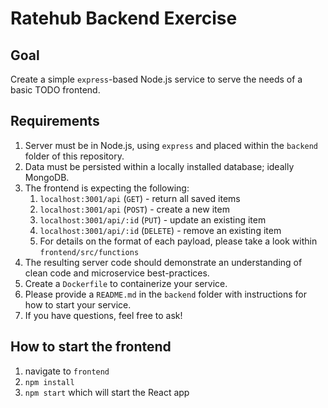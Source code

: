 # Ratehub Backend Exercise

## Goal
Create a simple `express`-based Node.js service to serve the needs of a basic TODO frontend.

## Requirements
1. Server must be in Node.js, using `express` and placed within the `backend` folder of this repository.
1. Data must be persisted within a locally installed database; ideally MongoDB.
1. The frontend is expecting the following:
    1. `localhost:3001/api` (`GET`) - return all saved items
    1. `localhost:3001/api` (`POST`) - create a new item
    1. `localhost:3001/api/:id` (`PUT`) - update an existing item
    1. `localhost:3001/api/:id` (`DELETE`) - remove an existing item
    1. For details on the format of each payload, please take a look within `frontend/src/functions`
1. The resulting server code should demonstrate an understanding of clean code and microservice best-practices.
1. Create a `Dockerfile` to containerize your service.
1. Please provide a `README.md` in the `backend` folder with instructions for how to start your service.
1. If you have questions, feel free to ask!

## How to start the frontend 
1. navigate to `frontend`
1. `npm install`
1. `npm start` which will start the React app
